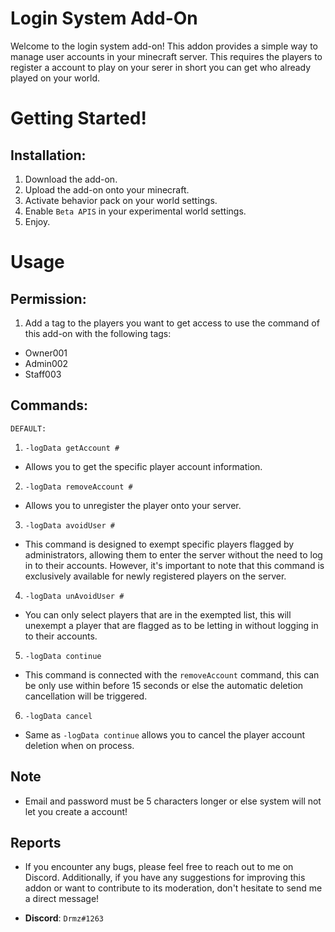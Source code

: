 # Login System Add-On

Welcome to the login system add-on! This addon provides a simple way to manage user accounts in your minecraft server. This requires the players to register a account to play on your serer in short you can get who already played on your world.

#

# Getting Started!

## Installation:

1. Download the add-on.
2. Upload the add-on onto your minecraft.
3. Activate behavior pack on your world settings.
4. Enable `Beta APIS` in your experimental world settings.
5. Enjoy.

#

# Usage

## Permission:

1. Add a tag to the players you want to get access to use the command of this add-on with the following tags:

- Owner001
- Admin002
- Staff003

## Commands:

`DEFAULT:`

1. `-logData getAccount #`

- Allows you to get the specific player account information.

2. `-logData removeAccount #`

- Allows you to unregister the player onto your server.

3. `-logData avoidUser #`

- This command is designed to exempt specific players flagged by administrators, allowing them to enter the server without the need to log in to their accounts. However, it's important to note that this command is exclusively available for newly registered players on the server.

4. `-logData unAvoidUser #`

- You can only select players that are in the exempted list, this will unexempt a player that are flagged as to be letting in without logging in to their accounts.

5. `-logData continue`

- This command is connected with the `removeAccount` command, this can be only use within before 15 seconds or else the automatic deletion cancellation will be triggered.

6. `-logData cancel`

- Same as `-logData continue` allows you to cancel the player account deletion when on process.

## Note

- Email and password must be 5 characters longer or else system will not let you create a account!

## Reports

- If you encounter any bugs, please feel free to reach out to me on Discord. Additionally, if you have any suggestions for improving this addon or want to contribute to its moderation, don't hesitate to send me a direct message!

- **Discord**: `Drmz#1263`
